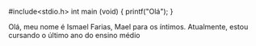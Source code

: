 #include<stdio.h>
int main (void) {
    printf("Olá");
}

Olá, meu nome é Ismael Farias, Mael para os íntimos. Atualmente, estou cursando o último ano do ensino médio
